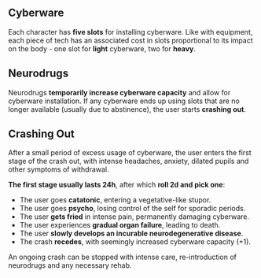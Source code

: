 ## Cyberware

Each character has **five slots** for installing cyberware. Like with equipment, each piece of tech has an associated cost in slots proportional to its impact on the body - one slot for **light** cyberware, two for **heavy**.

## Neurodrugs

Neurodrugs **temporarily increase cyberware capacity** and allow for cyberware installation. If any cyberware ends up using slots that are no longer available (usually due to abstinence), the user starts **crashing out**.

## Crashing Out

After a small period of excess usage of cyberware, the user enters the first stage of the crash out, with intense headaches, anxiety, dilated pupils and other symptoms of withdrawal.

**The first stage usually lasts 24h**, after which **roll 2d and pick one**:

- The user goes **catatonic**, entering a vegetative-like stupor.
- The user goes **psycho**, losing control of the self for sporadic periods.
- The user **gets fried** in intense pain, permanently damaging cyberware.
- The user experiences **gradual organ failure**, leading to death.
- The user **slowly develops an incurable neurodegenerative disease**.
- The crash **recedes**, with seemingly increased cyberware capacity (+1).

An ongoing crash can be stopped with intense care, re-introduction of neurodrugs and any necessary rehab.
